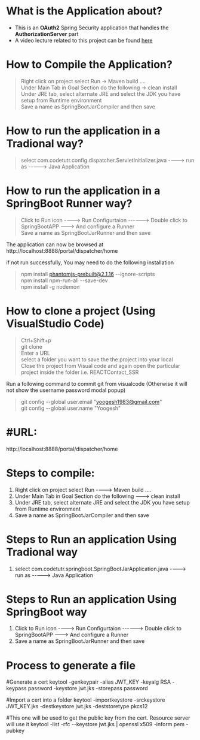 # What is the Application about? </br>
- This is an <b>OAuth2</b> Spring Security application that handles the <b>AuthorizationServer</b> part
- A video lecture related to this project can be found <a href="C:\Users\yooge\OneDrive\01 - Notes\My_Web_Site\06_Spring_Framework\01_Spring_Security\03_Videos\02_OAuth2 Authorization Server.mp4">here</a>

# How to Compile the Application? </br>
> Right click on project select Run -> Maven build .... </br>
> Under Main Tab in Goal Section do the following -> clean install </br>
> Under JRE tab, select alternate JRE and select the JDK you have setup from Runtime environment </br>
> Save a name as SpringBootJarCompiler and then save </br>

# How to run the application in a Tradional way? </br>
> select com.codetutr.config.dispatcher.ServletInitializer.java ----> run as -----> Java Application </br>

# How to run the application in a SpringBoot Runner way? </br>
> Click to Run icon ----> Run Configurtaion ------> Double click to SpringBootAPP ---> And configure a Runner </br>
> Save a name as SpringBootJarRunner and then save </br>

The application can now be browsed at http://localhost:8888/portal/dispatcher/home </br>

if not run successfully, You may need to do the following installation</br>

> npm install phantomjs-prebuilt@2.1.16 --ignore-scripts </br>
> npm install npm-run-all --save-dev </br>
> npm install -g nodemon </br>

# How to clone a project (Using VisualStudio Code) </br>
> Ctrl+Shift+p </br>
> git clone </br>
> Enter a URL </br>
> select a folder you want to save the the project into your local</br>
> Close the project from Visual code and again open the particular project inside the folder i.e. REACTContact_SSR </br>

Run a following command to commit git from visualcode (Otherwise it will not show the username password modal popup) </br>
> git config --global user.email "yoogesh1983@gmail.com" </br>
> git config --global user.name "Yoogesh"</br>








#URL: 
======
http://localhost:8888/portal/dispatcher/home

Steps to compile:
=================

1) Right click on project select Run ----> Maven build .... 
2) Under Main Tab in Goal Section do the following ---> clean install
3) Under JRE tab, select alternate JRE and select the JDK you have setup from Runtime environment
4) Save a name as SpringBootJarCompiler and then save


Steps to Run an application Using Tradional way
===============================================

1) select com.codetutr.springboot.SpringBootJarApplication.java ----> run as -----> Java Application 


Steps to Run an application Using SpringBoot way
===============================================

1) Click to Run icon ----> Run Configurtaion ------> Double click to SpringBootAPP ---> And configure a Runner 
2) Save a name as SpringBootJarRunner and then save

Process to generate a file
==========================
#Generate a cert
keytool -genkeypair -alias JWT_KEY -keyalg RSA -keypass password -keystore jwt.jks -storepass password

#Import a cert into a folder
keytool -importkeystore -srckeystore JWT_KEY.jks -destkeystore jwt.jks -deststoretype pkcs12

#This one will be used to get the public key from the cert. Resource server will use it
keytool -list -rfc --keystore jwt.jks | openssl x509 -inform pem -pubkey








